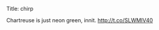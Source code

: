 Title: chirp

Chartreuse is just neon green, innit. <a href="http://t.co/SLWMIV40">http://t.co/SLWMIV40</a>
